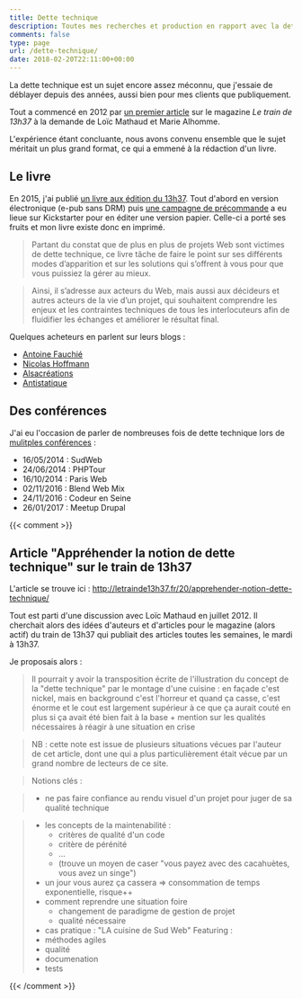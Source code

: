 ```yaml
---
title: Dette technique
description: Toutes mes recherches et production en rapport avec la dette technique
comments: false
type: page
url: /dette-technique/
date: 2018-02-20T22:11:00+00:00
---
```


La dette technique est un sujet encore assez méconnu, que j'essaie de déblayer depuis
des années, aussi bien pour mes clients que publiquement.

Tout a commencé en 2012 par [un premier article](http://letrainde13h37.fr/20/apprehender-notion-dette-technique/) sur le magazine
_Le train de 13h37_ à la demande de Loïc Mathaud et Marie Alhomme.

L'expérience étant concluante, nous avons convenu ensemble que le sujet méritait
un plus grand format, ce qui a emmené à la rédaction d'un livre.

## Le livre

En 2015, j'ai publié <a href="https://boutique.letrainde13h37.fr/products/la-dette-technique-bastien-jaillot">un livre aux édition du 13h37</a>. Tout d'abord en version électronique (e-pub sans DRM) puis
[une campagne de précommande](https://www.kickstarter.com/projects/t13h37/design-dicones-et-la-dette-technique-de-lebook-au?ref=card) a eu lieue sur Kickstarter pour en éditer une version papier.
Celle-ci a porté ses fruits et mon livre existe donc en imprimé.


> Partant du constat que de plus en plus de projets Web sont victimes de dette technique, ce livre tâche de faire le point sur ses différents modes d’apparition et sur les solutions qui s’offrent à vous pour que vous puissiez la gérer au mieux.

> Ainsi, il s’adresse aux acteurs du Web, mais aussi aux décideurs et autres acteurs de la vie d’un projet, qui souhaitent comprendre les enjeux et les contraintes techniques de tous les interlocuteurs afin de fluidifier les échanges et améliorer le résultat final.


Quelques acheteurs en parlent sur leurs blogs :

* [Antoine Fauchié](https://www.quaternum.net/2016/02/24/dette-technique/)
* [Nicolas Hoffmann](https://www.nicolas-hoffmann.net/source/1652-Note-de-lecture-la-dette-technique-par-Bastien-Jaillot.html)
* [Alsacréations](https://www.alsacreations.com/livres/lire/1670-la-dette-technique.html)
* [Antistatique](https://antistatique.net/fr/nous/bloggons/2015/05/22/la-dette-technique)

## Des conférences

J'ai eu l'occasion de parler de nombreuses fois de dette technique lors de [mulitples conférences](/presentations/) :

* 16/05/2014 : SudWeb
* 24/06/2014 : PHPTour
* 16/10/2014 : Paris Web
* 02/11/2016 : Blend Web Mix
* 24/11/2016 : Codeur en Seine
* 26/01/2017 : Meetup Drupal


{{< comment >}}
## Article "Appréhender la notion de dette technique" sur le train de 13h37

L'article se trouve ici : http://letrainde13h37.fr/20/apprehender-notion-dette-technique/

Tout est parti d'une discussion avec Loïc Mathaud en juillet 2012. Il cherchait alors des idées d'auteurs et d'articles pour le magazine (alors actif) du train de 13h37 qui publiait des articles toutes les semaines, le mardi à 13h37.

Je proposais alors :

> Il pourrait y avoir la transposition écrite de l'illustration du concept de la "dette technique" par le montage d'une cuisine : en façade c'est nickel, mais en background c'est l'horreur et quand ça casse, c'est énorme et le cout est largement supérieur à ce que ça aurait couté en plus si ça avait été bien fait à la base + mention sur les qualités nécessaires à réagir à une situation en crise

> NB : cette note est issue de plusieurs situations vécues par l'auteur de cet article, dont une qui a plus particulièrement était vécue par un grand nombre de lecteurs de ce site.

> Notions clés :

> - ne pas faire confiance au rendu visuel d'un projet pour juger de sa qualité technique

> - les concepts de la maintenabilité :
>      - critères de qualité d'un code
>      - critère de pérénité
>      - …
>      - (trouve un moyen de caser "vous payez avec des cacahuètes, vous avez un singe")
> - un jour vous aurez ça cassera => consommation de temps exponentielle, risque++
> - comment reprendre une situation foire
>      - changement de paradigme de gestion de projet
>      - qualité nécessaire
> - cas pratique : "LA cuisine de Sud Web"
> Featuring :
> - méthodes agiles
> - qualité
> - documenation
> - tests

{{< /comment >}}

